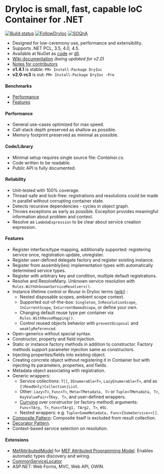 DryIoc is small, fast, capable IoC Container for .NET
=====================================================

[![Build status](https://ci.appveyor.com/api/projects/status/te0oktwwf7xx5e3k/branch/dev)](https://ci.appveyor.com/project/MaksimVolkau/dryioc-426/branch/dev)
[![FollowDryIoc](https://img.shields.io/badge/Follow-%40DryIoc-blue.svg)](https://twitter.com/DryIoc) 
[![SOQnA](https://img.shields.io/badge/StackOverflow-QnA-green.svg)](http://stackoverflow.com/questions/tagged/dryioc)

[Autofac]: https://code.google.com/p/autofac/
[MEF]: http://mef.codeplex.com/
[DryIoc]: https://www.nuget.org/packages/DryIoc/
[DryIoc.MefAttributedModel]: https://www.nuget.org/packages/DryIoc.MefAttributedModel/
[DryIoc.dll]: https://www.nuget.org/packages/DryIoc.dll/
[DryIoc.MefAttributedModel.dll]: https://www.nuget.org/packages/DryIoc.MefAttributedModel.dll/
[WikiHome]: https://bitbucket.org/dadhi/dryioc/wiki/Home
[MefAttributedModel]: https://bitbucket.org/dadhi/dryioc/wiki/MefAttributedModel
[PCL]: http://msdn.microsoft.com/en-us/library/gg597391(v=vs.110).aspx
[v2.0]: https://bitbucket.org/dadhi/dryioc/wiki/Home

* Designed for low-ceremony use, performance and extensibility.
* Supports .NET PCL, 3.5, 4.0, 4.5.
* Available at NuGet as [code][DryIoc] or [dll][DryIoc.dll].
* [Wiki documentation][WikiHome] _(being updated for v2.0)_
* [Notes for contributors](CONTRIBUTING.md)
* __v1.4.1__ is stable: `PM> Install-Package DryIoc` 
* __v2.0-rc3__ is out: `PM> Install-Package DryIoc -Pre`

#### Benchmarks
* [Performance](http://www.palmmedia.de/blog/2011/8/30/ioc-container-benchmark-performance-comparison)
* [Features](http://featuretests.apphb.com/DependencyInjection.html)

#### Performance
* General use-cases optimized for max speed.
* Call-stack depth preserved as shallow as possible.
* Memory footprint preserved as minimal as possible.

#### Code/Library
* Minimal setup requires single source file: *Container.cs*. 
* Code written to be readable.
* Public API is fully documented.

#### Reliability
* Unit-tested with 100% coverage.
* Thread-safe and lock-free: registrations and resolutions could be made in parallel without corrupting container state. 
* Detects recursive dependencies - cycles in object graph.
* Throws exceptions as early as possible. Exception provides meaningful information about problem and context.
* Resolve as `LambdaExpression` to be clear about service creation expression.

#### Features

* Register interface/type mapping, additionally supported: registering service once, registration update, unregister. 
* Register user-defined delegate factory and register existing instance.
* Register from assembly(ies) implementation types with automatically determined service types.
* Register with arbitrary key and condition, multiple default registrations.
* Resolve and ResolveMany. Unknown service resolution with `Rules.WithUnknownServiceResolvers()`. 
* Instance lifetime control or *Reuse* in DryIoc terms ([wiki](https://bitbucket.org/dadhi/dryioc/wiki/ReuseAndScopes)) :
    * Nested disposable scopes, ambient scope context.
    * Supported out-of-the-box: `Singleton`, `InResolutionScope`, `InCurrentScope`, `InCurrentNamedScope`, or define your own.
    * Changing default reuse type per container via `Rules.WithReuseMapping()`.
    * Control reused objects behavior with `preventDisposal` and `weaklyReferenced`.
* Open-generics without special syntax.
* Constructor, property and field injection.
* Static or instance factory methods in addition to constructor. Factory methods support parameter injection same as constructors.
* Injecting properties/fields into existing object.
* Creating concrete object without registering it in Container but with injecting its parameters, properties, and fields.
* Metadata object associating with registration.
* Generic wrappers:
    * Service collections: `T[]`, `IEnumerable<T>`, `LazyEnumerable<T>`, and as `I(ReadOnly)Collection|List`.
    * Other: `Lazy<T>`, `Func<T>`, `Meta<TMetadata, T>` or `Tuple<TMetadata, T>`, `KeyValuePair<TKey, T>`, and user-defined wrappers.
    * [Currying](http://en.wikipedia.org/wiki/Currying) over constructor (or factory method) arguments: `Func<TArg, T>`, `Func<TArg1, TArg2, T>`, etc.
    * Nested wrappers: e.g. `Tuple<SomeMetadata, Func<ISomeService>>[]`.
* [Composite Pattern](http://en.wikipedia.org/wiki/Composite_pattern): Composite itself is excluded from result collection.
* [Decorator Pattern](http://en.wikipedia.org/wiki/Decorator_pattern). 
* Context-based service selection on resolution.

#### Extensions
* [MefAttributedModel] for [MEF Attributed Programming Model](http://msdn.microsoft.com/en-us/library/ee155691(v=vs.110).aspx). Enables automatic types discovery and wiring.
* [CommonServiceLocator](https://commonservicelocator.codeplex.com/)
* ASP.NET: Web Forms, MVC, Web API, OWIN.
